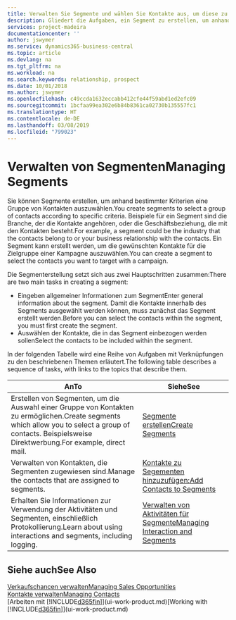 ```yaml
---
title: Verwalten Sie Segmente und wählen Sie Kontakte aus, um diese zu berücksichtigen| Microsoft Docs
description: Gliedert die Aufgaben, ein Segment zu erstellen, um anhand bestimmter Kriterien eine Gruppe von Kontakten auszuwählen, zum Beispiel Kontakte in einer Branche, die Sie anvisieren möchten.
services: project-madeira
documentationcenter: ''
author: jswymer
ms.service: dynamics365-business-central
ms.topic: article
ms.devlang: na
ms.tgt_pltfrm: na
ms.workload: na
ms.search.keywords: relationship, prospect
ms.date: 10/01/2018
ms.author: jswymer
ms.openlocfilehash: c49ccda1632eccabb412cfe44f59abd1ed2efc09
ms.sourcegitcommit: 1bcfaa99ea302e6b84b8361ca02730b135557fc1
ms.translationtype: HT
ms.contentlocale: de-DE
ms.lasthandoff: 03/08/2019
ms.locfileid: "799023"
---
```

# <a name="managing-segments"></a><span data-ttu-id="1c0c9-103">Verwalten von Segmenten</span><span class="sxs-lookup"><span data-stu-id="1c0c9-103">Managing Segments</span></span>
<span data-ttu-id="1c0c9-104">Sie können Segmente erstellen, um anhand bestimmter Kriterien eine Gruppe von Kontakten auszuwählen.</span><span class="sxs-lookup"><span data-stu-id="1c0c9-104">You create segments to select a group of contacts according to specific criteria.</span></span> <span data-ttu-id="1c0c9-105">Beispiele für ein Segment sind die Branche, der die Kontakte angehören, oder die Geschäftsbeziehung, die mit den Kontakten besteht.</span><span class="sxs-lookup"><span data-stu-id="1c0c9-105">For example, a segment could be the industry that the contacts belong to or your business relationship with the contacts.</span></span> <span data-ttu-id="1c0c9-106">Ein Segment kann erstellt werden, um die gewünschten Kontakte für die Zielgruppe einer Kampagne auszuwählen.</span><span class="sxs-lookup"><span data-stu-id="1c0c9-106">You can create a segment to select the contacts you want to target with a campaign.</span></span>

<span data-ttu-id="1c0c9-107">Die Segmenterstellung setzt sich aus zwei Hauptschritten zusammen:</span><span class="sxs-lookup"><span data-stu-id="1c0c9-107">There are two main tasks in creating a segment:</span></span>

* <span data-ttu-id="1c0c9-108">Eingeben allgemeiner Informationen zum Segment</span><span class="sxs-lookup"><span data-stu-id="1c0c9-108">Enter general information about the segment.</span></span> <span data-ttu-id="1c0c9-109">Damit die Kontakte innerhalb des Segments ausgewählt werden können, muss zunächst das Segment erstellt werden.</span><span class="sxs-lookup"><span data-stu-id="1c0c9-109">Before you can select the contacts within the segment, you must first create the segment.</span></span>
* <span data-ttu-id="1c0c9-110">Auswählen der Kontakte, die in das Segment einbezogen werden sollen</span><span class="sxs-lookup"><span data-stu-id="1c0c9-110">Select the contacts to be included within the segment.</span></span>

<span data-ttu-id="1c0c9-111">In der folgenden Tabelle wird eine Reihe von Aufgaben mit Verknüpfungen zu den beschriebenen Themen erläutert.</span><span class="sxs-lookup"><span data-stu-id="1c0c9-111">The following table describes a sequence of tasks, with links to the topics that describe them.</span></span> 

| <span data-ttu-id="1c0c9-112">An</span><span class="sxs-lookup"><span data-stu-id="1c0c9-112">To</span></span> | <span data-ttu-id="1c0c9-113">Siehe</span><span class="sxs-lookup"><span data-stu-id="1c0c9-113">See</span></span> |
| --- | --- |
| <span data-ttu-id="1c0c9-114">Erstellen von Segmenten, um die Auswahl einer Gruppe von Kontakten zu ermöglichen.</span><span class="sxs-lookup"><span data-stu-id="1c0c9-114">Create segments which allow you to select a group of contacts.</span></span> <span data-ttu-id="1c0c9-115">Beispielsweise Direktwerbung.</span><span class="sxs-lookup"><span data-stu-id="1c0c9-115">For example, direct mail.</span></span> |[<span data-ttu-id="1c0c9-116">Segmente erstellen</span><span class="sxs-lookup"><span data-stu-id="1c0c9-116">Create Segments</span></span>](marketing-how-create-segment.md) |
| <span data-ttu-id="1c0c9-117">Verwalten von Kontakten, die Segmenten zugewiesen sind.</span><span class="sxs-lookup"><span data-stu-id="1c0c9-117">Manage the contacts that are assigned to segments.</span></span> |[<span data-ttu-id="1c0c9-118">Kontakte zu Segementen hinzuzufügen:</span><span class="sxs-lookup"><span data-stu-id="1c0c9-118">Add Contacts to Segments</span></span>](marketing-add-contact-segment.md) |
| <span data-ttu-id="1c0c9-119">Erhalten Sie Informationen zur Verwendung der Aktivitäten und Segmenten, einschließlich Protokollierung.</span><span class="sxs-lookup"><span data-stu-id="1c0c9-119">Learn about using interactions and segments, including logging.</span></span> |[<span data-ttu-id="1c0c9-120">Verwalten von Aktivitäten für Segmente</span><span class="sxs-lookup"><span data-stu-id="1c0c9-120">Managing Interaction and Segments</span></span>](marketing-interaction-segments.md) |

## <a name="see-also"></a><span data-ttu-id="1c0c9-121">Siehe auch</span><span class="sxs-lookup"><span data-stu-id="1c0c9-121">See Also</span></span>
[<span data-ttu-id="1c0c9-122">Verkaufschancen verwalten</span><span class="sxs-lookup"><span data-stu-id="1c0c9-122">Managing Sales Opportunities</span></span>](marketing-manage-sales-opportunities.md)  
[<span data-ttu-id="1c0c9-123">Kontakte verwalten</span><span class="sxs-lookup"><span data-stu-id="1c0c9-123">Managing Contacts</span></span>](marketing-contacts.md)  
<span data-ttu-id="1c0c9-124">[Arbeiten mit [!INCLUDE[d365fin](includes/d365fin_md.md)]](ui-work-product.md)</span><span class="sxs-lookup"><span data-stu-id="1c0c9-124">[Working with [!INCLUDE[d365fin](includes/d365fin_md.md)]](ui-work-product.md)</span></span>
